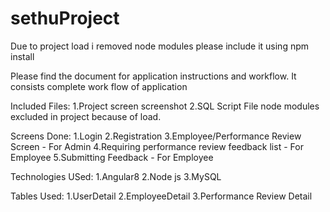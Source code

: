 # sethuProject

Due to project load i removed node modules please include it using npm install

Please find the document for application instructions and workflow. It consists complete work flow of application

Included Files:
1.Project screen screenshot
2.SQL Script File
 node modules excluded in project because of load.

Screens Done:
1.Login
2.Registration
3.Employee/Performance Review Screen - For Admin
4.Requiring performance review feedback list - For Employee
5.Submitting Feedback - For Employee

Technologies USed:
1.Angular8
2.Node js
3.MySQL

Tables Used:
1.UserDetail
2.EmployeeDetail
3.Performance Review Detail
